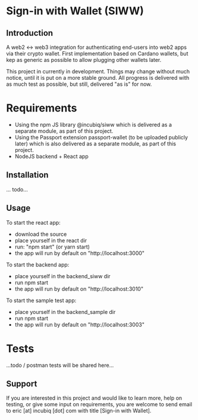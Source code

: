 # Sign-in with Wallet (SIWW)

## Introduction

A web2 <-> web3 integration for authenticating end-users into web2 apps via their crypto wallet. First implementation based on Cardano wallets, but kep as generic as possible to allow plugging other wallets later.

This project in currently in development. Things may change without much notice, until it is put on a more stable ground. All progress is delivered with as much test as possible, but still, delivered "as is" for now. 


# Requirements

 - Using the npm JS library @incubiq/siww which is delivered as a separate module, as part of this project.
 - Using the Passport extension passport-wallet (to be uploaded publicly later) which is also delivered as a separate module, as part of this project.
 - NodeJS backend + React app

## Installation

 ... todo...

## Usage
To start the react app:
 - download the source
 - place yourself in the react dir
 - run: "npm start" (or yarn start)
 - the app will run by default on "http://localhost:3000"

To start the backend app:
- place yourself in the backend_siww dir 
- run npm start
- the app will run by default on "http://localhost:3010"

To start the sample test app:
- place yourself in the backend_sample dir 
- run npm start
- the app will run by default on "http://localhost:3003"

# Tests

 ...todo / postman tests will be shared here...

## Support

If you are interested in this project and would like to learn more, help on testing, or give some input on requirements, you are welcome to send email to eric [at] incubiq [dot] com with title [Sign-in with Wallet].